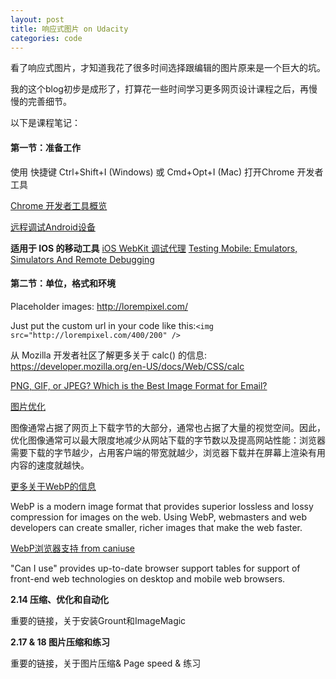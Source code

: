```yaml
---
layout: post
title: 响应式图片 on Udacity      
categories: code
---
```


看了响应式图片，才知道我花了很多时间选择跟编辑的图片原来是一个巨大的坑。

我的这个blog初步是成形了，打算花一些时间学习更多网页设计课程之后，再慢慢的完善细节。

以下是课程笔记：


#### 第一节：准备工作

使用 快捷键 Ctrl+Shift+I (Windows) 或 Cmd+Opt+I (Mac) 打开Chrome 开发者工具

[Chrome 开发者工具概览](https://developers.google.com/web/tools/chrome-devtools/)

[远程调试Android设备]( http://www.css88.com/doc/chrome-devtools/remote-debugging/)

**适用于 IOS 的移动工具**
[iOS WebKit 调试代理]( https://github.com/google/ios-webkit-debug-proxy)
[Testing Mobile: Emulators, Simulators And Remote Debugging]( https://www.smashingmagazine.com/2014/09/testing-mobile-emulators-simulators-remote-debugging/2/)

#### 第二节：单位，格式和环境

Placeholder images: http://lorempixel.com/

Just put the custom url in your code like this:`<img src="http://lorempixel.com/400/200" />`


从 Mozilla 开发者社区了解更多关于 calc() 的信息: https://developer.mozilla.org/en-US/docs/Web/CSS/calc


[PNG, GIF, or JPEG? Which is the Best Image Format for Email?]( https://litmus.com/blog/png-gif-or-jpeg-which-ones-should-you-use-in-email)


[图片优化]( https://developers.google.com/web/fundamentals/performance/optimizing-content-efficiency/image-optimization)

图像通常占据了网页上下载字节的大部分，通常也占据了大量的视觉空间。因此，优化图像通常可以最大限度地减少从网站下载的字节数以及提高网站性能：浏览器需要下载的字节越少，占用客户端的带宽就越少，浏览器下载并在屏幕上渲染有用内容的速度就越快。

[更多关于WebP的信息]( https://developers.google.com/speed/webp/?csw=1)

WebP is a modern image format that provides superior lossless and lossy compression for images on the web. Using WebP, webmasters and web developers can create smaller, richer images that make the web faster.

[WebP浏览器支持 from caniuse]( http://caniuse.com/#feat=webp)

"Can I use" provides up-to-date browser support tables for support of front-end web technologies on desktop and mobile web browsers.

**2.14 压缩、优化和自动化**

重要的链接，关于安装Grount和ImageMagic

**2.17 & 18 图片压缩和练习**

重要的链接，关于图片压缩& Page speed & 练习
